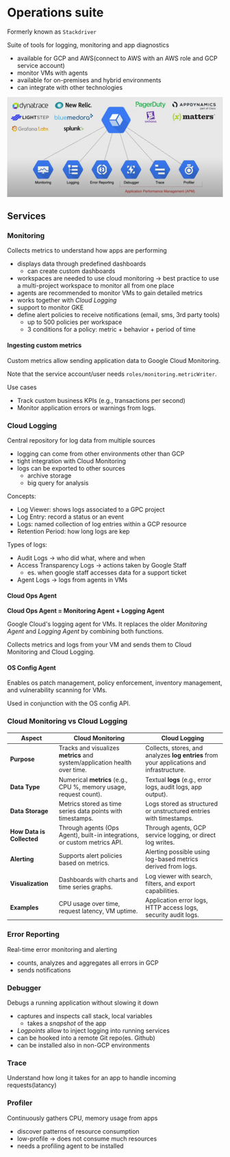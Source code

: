 # Operations suite

Formerly known as `Stackdriver`

Suite of tools for logging, monitoring and app diagnostics

- available for GCP and AWS(connect to AWS with an AWS role and GCP service account)
- monitor VMs with agents
- available for on-premises and hybrid environments
- can integrate with other technologies

![Tools](ch13.1-operations-suite.tools.png)

## Services

### Monitoring

Collects metrics to understand how apps are performing

- displays data through predefined dashboards 
  - can create custom dashboards
- workspaces are needed to use cloud monitoring -> best practice to use a multi-project workspace to monitor all from one place
- agents are recommended to monitor VMs to gain detailed metrics
- works together with *Cloud Logging*
- support to monitor GKE
- define alert policies to receive notifications (email, sms, 3rd party tools)
  - up to 500 policies per workspace
  - 3 conditions for a policy: metric + behavior + period of time

#### Ingesting custom metrics

Custom metrics allow sending application data to Google Cloud Monitoring.

Note that the service account/user needs `roles/monitoring.metricWriter`.

Use cases

- Track custom business KPIs (e.g., transactions per second)
- Monitor application errors or warnings from logs.

### Cloud Logging

Central repository for log data from multiple sources

- logging can come from other environments other than GCP
- tight integration with Cloud Monitoring
- logs can be exported to other sources
  - archive storage
  - big query for analysis

Concepts:

- Log Viewer: shows logs associated to a GPC project
- Log Entry: record a status or an event
- Logs: named collection of log entries within a GCP resource
- Retention Period: how long logs are kep

Types of logs:

- Audit Logs -> who did what, where and when
- Access Transparency Logs -> actions taken by Google Staff
  - es. when google staff accesses data for a support ticket
- Agent Logs -> logs from agents in VMs

#### Cloud Ops Agent

**Cloud Ops Agent = Monitoring Agent + Logging Agent**

Google Cloud's logging agent for VMs. It replaces the older *Monitoring Agent* and *Logging Agent* by combining both functions.

Collects metrics and logs from your VM and sends them to Cloud Monitoring and Cloud Logging.

#### OS Config Agent

Enables os patch management, policy enforcement, inventory management, and vulnerability scanning for VMs.

Used in conjunction with the OS config API.

### Cloud Monitoring vs Cloud Logging

| Aspect               | Cloud Monitoring                             | Cloud Logging                               |
|----------------------|---------------------------------------------|---------------------------------------------|
| **Purpose**           | Tracks and visualizes **metrics** and system/application health over time. | Collects, stores, and analyzes **log entries** from your applications and infrastructure. |
| **Data Type**         | Numerical **metrics** (e.g., CPU %, memory usage, request count). | Textual **logs** (e.g., error logs, audit logs, app output). |
| **Data Storage**      | Metrics stored as time series data points with timestamps. | Logs stored as structured or unstructured entries with timestamps. |
| **How Data is Collected** | Through agents (Ops Agent), built-in integrations, or custom metrics API. | Through agents, GCP service logging, or direct log writes. |
| **Alerting**          | Supports alert policies based on metrics. | Alerting possible using log-based metrics derived from logs. |
| **Visualization**     | Dashboards with charts and time series graphs. | Log viewer with search, filters, and export capabilities. |
| **Examples**          | CPU usage over time, request latency, VM uptime. | Application error logs, HTTP access logs, security audit logs. |


### Error Reporting

Real-time error monitoring and alerting

- counts, analyzes and aggregates all errors in GCP
- sends notifications

### Debugger

Debugs a running application without slowing it down

- captures and inspects call stack, local variables
  - takes a *snapshot* of the app
- *Logpoints* allow to inject logging into running services
- can be hooked into a remote Git repo(es. Github)
- can be installed also in non-GCP environments

### Trace

Understand how long it takes for an app to handle incoming requests(latancy)

### Profiler

Continuously gathers CPU, memory usage from apps

- discover patterns of resource consumption
- low-profile -> does not consume much resources
- needs a profiling agent to be installed
